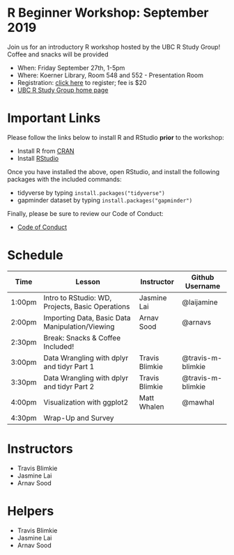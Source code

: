# R Beginner Workshop: September 2019

Join us for an introductory R workshop hosted by the UBC R Study Group! Coffee and snacks will be provided

* When: Friday September 27th, 1-5pm
* Where: Koerner Library, Room 548 and 552 - Presentation Room
* Registration: [click here](https://www.eventbrite.ca/e/r-beginner-workshop-tickets-68936650377) to register; fee is $20
* [UBC R Study Group home page](https://ubc-r-study-group.github.io/studyGroup/)


# Important Links
Please follow the links below to install R and RStudio **prior** to the workshop:
* Install R from [CRAN](https://cran.r-project.org/)
* Install [RStudio](https://www.rstudio.com/)

Once you have installed the above, open RStudio, and install the following packages with the included commands:
* tidyverse by typing `install.packages("tidyverse")`
* gapminder dataset by typing `install.packages("gapminder")`

Finally, please be sure to review our Code of Conduct:
* [Code of Conduct](https://docs.carpentries.org/topic_folders/policies/code-of-conduct.html)


# Schedule

| Time | Lesson | Instructor | Github Username |
|-----------|------------|---------|--------|
| 1:00pm | Intro to RStudio: WD, Projects, Basic Operations | Jasmine Lai | @laijamine |
| 2:00pm | Importing Data, Basic Data Manipulation/Viewing | Arnav Sood | @arnavs |
| 2:30pm | Break: Snacks & Coffee Included! | | |
| 3:00pm | Data Wrangling with dplyr and tidyr Part 1 | Travis Blimkie | @travis-m-blimkie |
| 3:30pm | Data Wrangling with dplyr and tidyr Part 2 | Travis Blimkie | @travis-m-blimkie |
| 4:00pm | Visualization with ggplot2 | Matt Whalen| @mawhal |
| 4:30pm | Wrap-Up and Survey | | |


# Instructors

* Travis Blimkie
* Jasmine Lai
* Arnav Sood


# Helpers

* Travis Blimkie
* Jasmine Lai
* Arnav Sood

